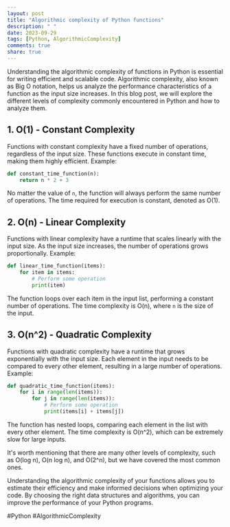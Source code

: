 ```yaml
---
layout: post
title: "Algorithmic complexity of Python functions"
description: " "
date: 2023-09-29
tags: [Python, AlgorithmicComplexity]
comments: true
share: true
---
```


Understanding the algorithmic complexity of functions in Python is essential for writing efficient and scalable code. Algorithmic complexity, also known as Big O notation, helps us analyze the performance characteristics of a function as the input size increases. In this blog post, we will explore the different levels of complexity commonly encountered in Python and how to analyze them.

## 1. O(1) - Constant Complexity
Functions with constant complexity have a fixed number of operations, regardless of the input size. These functions execute in constant time, making them highly efficient. Example:

```python
def constant_time_function(n):
    return n * 2 + 3
```

No matter the value of `n`, the function will always perform the same number of operations. The time required for execution is constant, denoted as O(1).

## 2. O(n) - Linear Complexity
Functions with linear complexity have a runtime that scales linearly with the input size. As the input size increases, the number of operations grows proportionally. Example:

```python
def linear_time_function(items):
    for item in items:
        # Perform some operation
        print(item)
```

The function loops over each item in the input list, performing a constant number of operations. The time complexity is O(n), where `n` is the size of the input.

## 3. O(n^2) - Quadratic Complexity
Functions with quadratic complexity have a runtime that grows exponentially with the input size. Each element in the input needs to be compared to every other element, resulting in a large number of operations. Example:

```python
def quadratic_time_function(items):
    for i in range(len(items)):
        for j in range(len(items)):
            # Perform some operation
            print(items[i] + items[j])
```

The function has nested loops, comparing each element in the list with every other element. The time complexity is O(n^2), which can be extremely slow for large inputs.

It's worth mentioning that there are many other levels of complexity, such as O(log n), O(n log n), and O(2^n), but we have covered the most common ones.

Understanding the algorithmic complexity of your functions allows you to estimate their efficiency and make informed decisions when optimizing your code. By choosing the right data structures and algorithms, you can improve the performance of your Python programs.

#Python #AlgorithmicComplexity